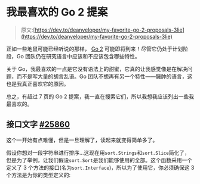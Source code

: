 # 我最喜欢的 Go 2 提案

> 原文:[https://dev.to/deanveloper/my-favorite-go-2-proposals-3lie](https://dev.to/deanveloper/my-favorite-go-2-proposals-3lie)

正如一些地鼠可能已经听说的那样， [Go 2](https://github.com/golang/go/wiki/Go2) 可能即将到来！尽管它仍处于计划阶段，Go 团队仍在研究语言中应该和不应该包含哪些特性。

关于 Go，我最喜欢的一点是它没有语法上的甜蜜，它真的让我感觉像是在解决问题，而不是写大量的胡言乱语。Go 团队不想再有另一个特性——臃肿的语言，这也是我真正喜欢它的原因。

总之，有超过 7 页的 Go 2 提案，我一直在搜索它们，所以我想我应该列出一些我最喜欢的。

## 接口文字 [#25860](https://github.com/golang/go/issues/25860)

这个一开始有点难懂，但是一旦理解了，读起来就变得简单多了。

假设你想对一段字符串进行排序...这现在用`sort.Strings`和`sort.Slice`简化了，但是为了举例，让我们假设`sort.Sort`是我们能够使用的全部。这个函数采用一个定义了 3 个方法的接口(名为`sort.Interface`)，所以为了使用它，你必须确保这 3 个方法是为你的类型定义的: